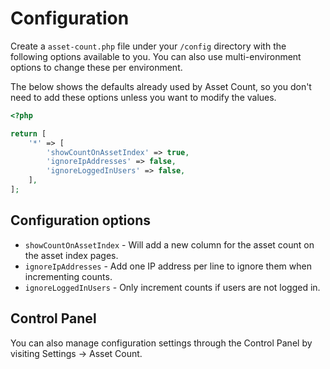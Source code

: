 # Configuration
Create a `asset-count.php` file under your `/config` directory with the following options available to you. You can also use multi-environment options to change these per environment.

The below shows the defaults already used by Asset Count, so you don't need to add these options unless you want to modify the values.

```php
<?php

return [
    '*' => [
        'showCountOnAssetIndex' => true,
        'ignoreIpAddresses' => false,
        'ignoreLoggedInUsers' => false,
    ],
];
```

## Configuration options
- `showCountOnAssetIndex` - Will add a new column for the asset count on the asset index pages.
- `ignoreIpAddresses` - Add one IP address per line to ignore them when incrementing counts.
- `ignoreLoggedInUsers` - Only increment counts if users are not logged in.

## Control Panel
You can also manage configuration settings through the Control Panel by visiting Settings → Asset Count.
